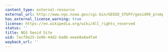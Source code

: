```yaml
---
content_type: external-resource
external_url: http://www.ngs.noaa.gov/cgi-bin/GEOID_STUFF/geoid99_prompt1.prl
has_external_license_warning: true
license: https://en.wikipedia.org/wiki/All_rights_reserved
status: ''
title: NGS Geoid Site
uid: 7acf8a25-2e9b-44d2-ba8b-eeee8a4a4fa4
wayback_url: ''
---
```

